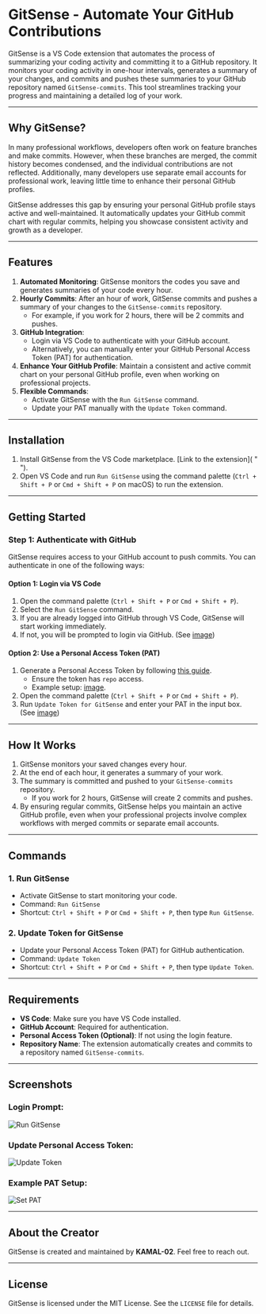 # GitSense - Automate Your GitHub Contributions

GitSense is a VS Code extension that automates the process of summarizing your coding activity and committing it to a GitHub repository. It monitors your coding activity in one-hour intervals, generates a summary of your changes, and commits and pushes these summaries to your GitHub repository named `GitSense-commits`. This tool streamlines tracking your progress and maintaining a detailed log of your work.

---

## Why GitSense?

In many professional workflows, developers often work on feature branches and make commits. However, when these branches are merged, the commit history becomes condensed, and the individual contributions are not reflected. Additionally, many developers use separate email accounts for professional work, leaving little time to enhance their personal GitHub profiles.

GitSense addresses this gap by ensuring your personal GitHub profile stays active and well-maintained. It automatically updates your GitHub commit chart with regular commits, helping you showcase consistent activity and growth as a developer.

---

## Features

1. **Automated Monitoring**: GitSense monitors the codes you save and generates summaries of your code every hour.
2. **Hourly Commits**: After an hour of work, GitSense commits and pushes a summary of your changes to the `GitSense-commits` repository.
   - For example, if you work for 2 hours, there will be 2 commits and pushes.
3. **GitHub Integration**:
   - Login via VS Code to authenticate with your GitHub account.
   - Alternatively, you can manually enter your GitHub Personal Access Token (PAT) for authentication.
4. **Enhance Your GitHub Profile**: Maintain a consistent and active commit chart on your personal GitHub profile, even when working on professional projects.
5. **Flexible Commands**:
   - Activate GitSense with the `Run GitSense` command.
   - Update your PAT manually with the `Update Token` command.

---

## Installation

1. Install GitSense from the VS Code marketplace. [Link to the extension]( " ").
2. Open VS Code and run `Run GitSense` using the command palette (`Ctrl + Shift + P` or `Cmd + Shift + P` on macOS) to run the extension.

---

## Getting Started

### Step 1: Authenticate with GitHub
GitSense requires access to your GitHub account to push commits. You can authenticate in one of the following ways:

#### **Option 1: Login via VS Code**
1. Open the command palette (`Ctrl + Shift + P` or `Cmd + Shift + P`).
2. Select the `Run GitSense` command.
3. If you are already logged into GitHub through VS Code, GitSense will start working immediately.
4. If not, you will be prompted to login via GitHub. (See [image](images/runGitsense))

#### **Option 2: Use a Personal Access Token (PAT)**
1. Generate a Personal Access Token by following [this guide](https://docs.github.com/en/authentication/keeping-your-account-and-data-secure/managing-your-personal-access-tokens).
   - Ensure the token has `repo` access.
   - Example setup: [image](images/setPAT4).
2. Open the command palette (`Ctrl + Shift + P` or `Cmd + Shift + P`).
3. Run `Update Token for GitSense` and enter your PAT in the input box. (See [image](images/updateToken))

---

## How It Works
1. GitSense monitors your saved changes every hour.
2. At the end of each hour, it generates a summary of your work.
3. The summary is committed and pushed to your `GitSense-commits` repository.
   - If you work for 2 hours, GitSense will create 2 commits and pushes.
4. By ensuring regular commits, GitSense helps you maintain an active GitHub profile, even when your professional projects involve complex workflows with merged commits or separate email accounts.

---

## Commands

### 1. **Run GitSense**
- Activate GitSense to start monitoring your code.
- Command: `Run GitSense`
- Shortcut: `Ctrl + Shift + P` or `Cmd + Shift + P`, then type `Run GitSense`.

### 2. **Update Token for GitSense**
- Update your Personal Access Token (PAT) for GitHub authentication.
- Command: `Update Token`
- Shortcut: `Ctrl + Shift + P` or `Cmd + Shift + P`, then type `Update Token`.

---

## Requirements
- **VS Code**: Make sure you have VS Code installed.
- **GitHub Account**: Required for authentication.
- **Personal Access Token (Optional)**: If not using the login feature.
- **Repository Name**: The extension automatically creates and commits to a repository named `GitSense-commits`.

---

## Screenshots

### Login Prompt:
![Run GitSense](images/sunGitsense)

### Update Personal Access Token:
![Update Token](images/updateToken)

### Example PAT Setup:
![Set PAT](images/setPAT4)

---

## About the Creator
GitSense is created and maintained by **KAMAL-02**. Feel free to reach out.

---

## License
GitSense is licensed under the MIT License. See the `LICENSE` file for details.

